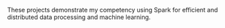 These projects demonstrate my competency using Spark for efficient and distributed data processing and machine learning.
